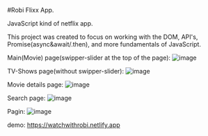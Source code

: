 #Robi Flixx App.

JavaScript kind of netflix app.

This project was created to focus on working with the DOM, API's, Promise(async&await/.then), and more fundamentals of JavaScript.

Main(Movie) page(swipper-slider at the top of the page):
![image](https://github.com/user-attachments/assets/e88b012a-957f-45ca-bd3a-f2ef2ee62bc2)

TV-Shows page(without swipper-slider):
![image](https://github.com/user-attachments/assets/d1def0c4-63b5-4b26-8894-526aa339939f)

Movie details page:
![image](https://github.com/user-attachments/assets/f227c74d-94e2-4b39-a5c2-e78d08c28097)

Search page:
![image](https://github.com/user-attachments/assets/543f15f5-38e6-46fb-818f-bc828e35291b)

Pagin:
![image](https://github.com/user-attachments/assets/0091c7b5-4d02-462b-b08a-9cc354cb4aa0)


demo: https://watchwithrobi.netlify.app
